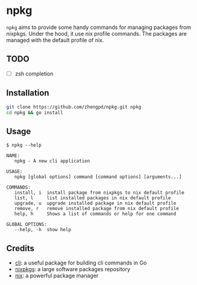 # npkg

`npkg` aims to provide some handy commands for managing packages from nixpkgs.
Under the hood, it use nix profile commands. The packages are managed with the
default profile of nix.

## TODO

- [ ] zsh completion

## Installation

```zsh
git clone https://github.com/zhengpd/npkg.git npkg
cd npkg && go install
```

## Usage

```text
$ npkg --help

NAME:
   npkg - A new cli application

USAGE:
   npkg [global options] command [command options] [arguments...]

COMMANDS:
   install, i  install package from nixpkgs to nix default profile
   list, l     list installed packages in nix default profile
   upgrade, u  upgrade installed package in nix default profile
   remove, r   remove installed package from nix default profile
   help, h     Shows a list of commands or help for one command

GLOBAL OPTIONS:
   --help, -h  show help
```

## Credits

- [cli](https://github.com/urfave/cli): a useful package for building cli commands in Go
- [nixpkgs](https://github.com/NixOS/nixpkgs): a large software packages repository
- [nix](https://github.com/NixOS/nix): a powerful package manager

